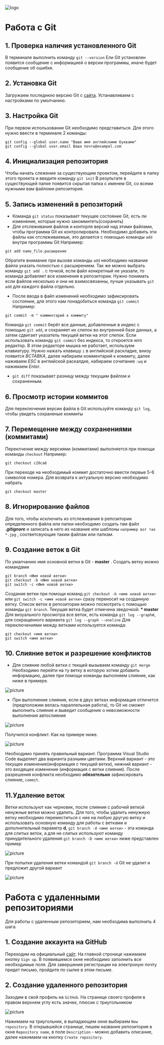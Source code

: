 ![logo](headergit.png)
# Работа с Git

## 1. Проверка наличия установленного Git
В терминале выполнить команду `git --version`
Ели Git установлен появится сообщение с информацией о версии программы, иначе будет сообщение об ошибке.

## 2. Установка Git
Загружаем последнюю версию Git с [сайта](https://git-scm.com/downloads).
Устанавливаем с настройками по умолчанию.

## 3. Настройка Git
При первом использовании Git необходимо представиться.
Для этого нужно ввести в терминале 2 команды:
```
git config --global user.name "Ваше имя английскими буквами"
git config --global user.email Ваша почта@exampel.com
```

## 4. Инициализация репозитория
Чтобы начать слежение за существующим проектом, перейдите в папку этого проекта и введите команду `git init`
В результате в существующей папке появится скрытая папка с именем Git, со всеми нужными вам файломи репозитория.

## 5. Запись изменений в репозиторий
* Команда `git status` показывает текущее состояние Git, есть ли изменение, которые нужно закоммитеть(сохранить)
* Для отслеживания файлов и конторля версий над этими файлами, чтобы программа Git их контролировала.
Необходимо добавить эти файлы как отслеживаемые, это делается с помощью команды `add` внутри программы Git
Например:
```
git add name_file.расширение
```
Обратите внимание при вызове команды `add` необходимо название файла указать полностью с расширением.
Так же можно выбрать команду `git add .` с точкой,  если файл конкретный не указали, то команда добавляет все изменения в репозитории.
Нужно понимать если файлов несколько и они не взимосвязанны, лучше указывать `git add` для каждого файла отдельно.
* После ввода в файл изменений необходимо зафиксировать состояние, для этого нам понадобиться команда `git commit`
Например:
```
git commit -m " комментарий к коммиту"
```
Команда `git commit` берёт все данные, добавленные в индекс с помощью `git add`, и сохраняет их слепок во внутренней базе данных, а затем сдвигает указатель текущей ветки на этот слепок.
Если использовать команду `git commit` без индекса, то откроется wim редактор.
В этом редакторе мышка не работает, используем клавиатуру. Нужно нажать клавишу `i` в английской раскладке, внизу появится *ВСТАВКА*, далее набираем комментарий к коммиту, далее наживаем *ESC* в английской раскалдке, набираем сочитание `:wq` и нажимаем *Enter*.

* `git diff` показывает разницу между текущим файлом и сохраненным.

## 6. Просмотр истории коммитов
Для переключения  версии файла в Git используйте команду `git log`, чтобы увидеть сохраненые коммиты 

## 7. Перемещение между сохранениями (коммитами)
Переклчение между версиями (коммитами) выполняется при помощи команды `checkout`
Например:
```
git checkout c20ca6
```
При переходе на необходимый коммит достаточно ввести первые 5-6 символов номера.
Для возврата к актуальную версию необходимо набрать
```
git checkout master
```

## 8. Игнорирование файлов
Для того, чтобы исключить из отслеживания в репозитории определенного файла или папки необходимо создать там файл ***.gitignore*** и записать в него их название или шаблоны `например вот так *.jpg` , соответсвующие таким файлам или папкам.

## 9. Создание веток в Git
По умалчанию имя основной ветки в Git - **master** .
Создать ветку можно командами
```
git branch <Имя новой ветки>
git checkout -b <Имя новой ветки>
git switch -c <Имя новой ветки>
```
Cоздание ветки при помощи команд `git checkout -b <имя новой ветки>` или `git switch -c <имя новой ветки>` сразу переносит на созданную ветку.
Список веток в репозитории можно посмотреть с помощью команды `git branch`.
Текущая ветка будет отмечена зведочкой: **\* master**
Для визуального просмотра все веток, есть команда `git log --graph`и, для сокращенного варианта `git log --graph --oneline`
Для переключениями между ветками используется команда: 
```
git checkout <имя ветки>
git switch <имя ветки>
```

## 10. Слияние веток и разрешение конфликтов
* Для слияние любой ветки с текщей вызываем команду `git merge`
Необходимо перейти на ту ветку в которую хотим добавить информацию, далее при помощи команды выполняем слияние, как ниже в примере.

![picture](primer.png)
* При выполнение слияния, если в двух ветках информация отличется (предположим велась параллельная работа), то Git не сможет выполнить слияние и выведит сообщение о невозможности выполнения автослияния 

![picture](Auto_merging.png)

Получился конфликт. Как на примере ниже.

![picture](kinflikt.png)

Необходимо принять правильный вариант. Программа Visual Studio Code выделяет два варианта разными цветами.
 Верхний вариант - это текущее изменение(информация с текущей ветки), нижний вариант - это входящее изменение (информация с ветки слияния). 
 После разрешения конфликта необходимо ***обязательно*** зафиксировать слияние, `commit`.

## 11.Удаление веток
Ветки используют как черновик, после слияния с рабочей веткой ненужные ветки можно удалить.
Для того, чтобы удалить ненужную ветку необходимо переместиться с нее на любую другую ветку и использовать основную команду для работы с ветками и дополнительный параметр **d**,  ` git branch -d <имя ветки> ` - эта команда для слитых веток, а для не слитых используют команду принудительного удаления `git branch -D <имя ветки>` ниже представлен пример

![picture](primer_del.png)

При попытки удаления ветки командой `git branch -d` Git не удалит и предложит другой вариант

![picture](primerDel.png)


# Работа с удаленными репозиториями
Для работы с удаленным репозиторием, нам необходима выполнить 4 шага.

## 1. Создание аккаунта на GitHub
Переходим на официальный [сайт](https://github.com). На главной стронице нажимаем кнопку ` Sign up `. В появившемся окне необходимо заполнить все необходимые поля. Для завершения регистрации на электроную почту придет письмо, пройдите по сылке в этом письме.

## 2. Создание удаленного репозитория
Заходим в свой профиль на ` GitHub `. На странице своего профиля в правом верхнем углу есть значек, плюсик с триугольником

 ![picture](knopka.png)
 
 Нажимаем на триугольник, в выпадающем окне выбираем `New repository`.  В открывшейся странице, пишем название репозитория в окне ` Repository name `, в поле `Description` - можно добавить описание, далее нажимаем на кнопку `Create repository`.

